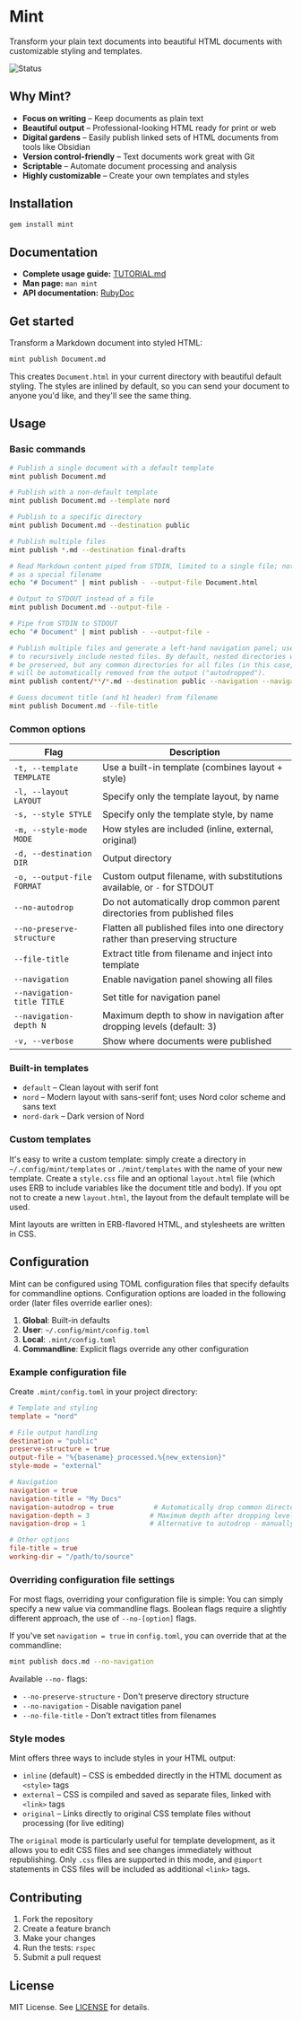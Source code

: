 # Mint

Transform your plain text documents into beautiful HTML documents with customizable styling and templates.

![Status](https://github.com/davejacobs/mint/actions/workflows/build.yml/badge.svg)

## Why Mint?

- **Focus on writing** – Keep documents as plain text
- **Beautiful output** – Professional-looking HTML ready for print or web
- **Digital gardens** – Easily publish linked sets of HTML documents from tools like Obsidian
- **Version control-friendly** – Text documents work great with Git
- **Scriptable** – Automate document processing and analysis
- **Highly customizable** – Create your own templates and styles

## Installation

```bash
gem install mint
```

## Documentation

- **Complete usage guide:** [TUTORIAL.md](doc/TUTORIAL.md)
- **Man page:** `man mint`
- **API documentation:** [RubyDoc](http://www.rubydoc.info/gems/mint)

## Get started

Transform a Markdown document into styled HTML:

```bash
mint publish Document.md
```

This creates `Document.html` in your current directory with beautiful default styling. The styles
are inlined by default, so you can send your document to anyone you'd like, and they'll see the
same thing.

## Usage

### Basic commands

```bash
# Publish a single document with a default template
mint publish Document.md

# Publish with a non-default template
mint publish Document.md --template nord

# Publish to a specific directory
mint publish Document.md --destination public

# Publish multiple files
mint publish *.md --destination final-drafts

# Read Markdown content piped from STDIN, limited to a single file; note the `-`
# as a special filename
echo "# Document" | mint publish - --output-file Document.html

# Output to STDOUT instead of a file
mint publish Document.md --output-file -

# Pipe from STDIN to STDOUT
echo "# Document" | mint publish - --output-file -

# Publish multiple files and generate a left-hand navigation panel; use globs
# to recursively include nested files. By default, nested directories will
# be preserved, but any common directories for all files (in this case, `content`),
# will be automatically removed from the output ("autodropped").
mint publish content/**/*.md --destination public --navigation --navigation-title "Documentation"

# Guess document title (and h1 header) from filename
mint publish Document.md --file-title
```

### Common options

| Flag | Description |
|------|-------------|
| `-t, --template TEMPLATE` | Use a built-in template (combines layout + style) |
| `-l, --layout LAYOUT` | Specify only the template layout, by name |
| `-s, --style STYLE` | Specify only the template style, by name |
| `-m, --style-mode MODE` | How styles are included (inline, external, original) |
| `-d, --destination DIR` | Output directory |
| `-o, --output-file FORMAT` | Custom output filename, with substitutions available, or `-` for STDOUT |
| `--no-autodrop` | Do not automatically drop common parent directories from published files |
| `--no-preserve-structure` | Flatten all published files into one directory rather than preserving structure |
| `--file-title` | Extract title from filename and inject into template |
| `--navigation` | Enable navigation panel showing all files |
| `--navigation-title TITLE` | Set title for navigation panel |
| `--navigation-depth N` | Maximum depth to show in navigation after dropping levels (default: 3) |
| `-v, --verbose` | Show where documents were published |

### Built-in templates

- `default` – Clean layout with serif font
- `nord` – Modern layout with sans-serif font; uses Nord color scheme and sans text
- `nord-dark` – Dark version of Nord

### Custom templates

It's easy to write a custom template: simply create a directory in `~/.config/mint/templates` or `./mint/templates`
with the name of your new template. Create a `style.css` file and an optional `layout.html` file (which uses ERB
to include variables like the document title and body). If you opt not to create a new `layout.html`, the 
layout from the default template will be used.

Mint layouts are written in ERB-flavored HTML, and stylesheets are written in CSS.

## Configuration

Mint can be configured using TOML configuration files that specify defaults for commandline options.
Configuration options are loaded in the following order (later files override earlier ones):

1. **Global**: Built-in defaults
2. **User**: `~/.config/mint/config.toml`  
3. **Local**: `.mint/config.toml`
4. **Commandline**: Explicit flags override any other configuration

### Example configuration file

Create `.mint/config.toml` in your project directory:

```toml
# Template and styling
template = "nord"

# File output handling
destination = "public"
preserve-structure = true
output-file = "%{basename}_processed.%{new_extension}"
style-mode = "external"

# Navigation
navigation = true
navigation-title = "My Docs"
navigation-autodrop = true          # Automatically drop common directory levels (default: true)
navigation-depth = 3               # Maximum depth after dropping levels (default: 3)
navigation-drop = 1                # Alternative to autodrop - manually specify levels to drop

# Other options
file-title = true
working-dir = "/path/to/source"
```

### Overriding configuration file settings

For most flags, overriding your configuration file is simple: You can simply
specify a new value via commandline flags. Boolean flags require a slightly
different approach, the use of `--no-[option]` flags.

If you've set `navigation = true` in `config.toml`, you can override that
at the commandline:

```bash
mint publish docs.md --no-navigation
```

Available `--no-` flags:
- `--no-preserve-structure` - Don't preserve directory structure 
- `--no-navigation` - Disable navigation panel
- `--no-file-title` - Don't extract titles from filenames

### Style modes

Mint offers three ways to include styles in your HTML output:

- `inline` (default) – CSS is embedded directly in the HTML document as `<style>` tags
- `external` – CSS is compiled and saved as separate files, linked with `<link>` tags
- `original` – Links directly to original CSS template files without processing (for live editing)

The `original` mode is particularly useful for template development, as it allows you to edit CSS files and see changes immediately without republishing. Only `.css` files are supported in this mode, and `@import` statements in CSS files will be included as additional `<link>` tags.

## Contributing

1. Fork the repository
2. Create a feature branch
3. Make your changes
4. Run the tests: `rspec`
5. Submit a pull request

## License

MIT License. See [LICENSE](LICENSE) for details.